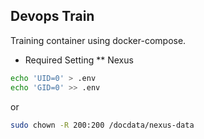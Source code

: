 Devops Train
---

Training container using docker-compose.

* Required Setting
** Nexus
```bash
echo 'UID=0' > .env
echo 'GID=0' >> .env
```
or

```bash
sudo chown -R 200:200 /docdata/nexus-data
```

